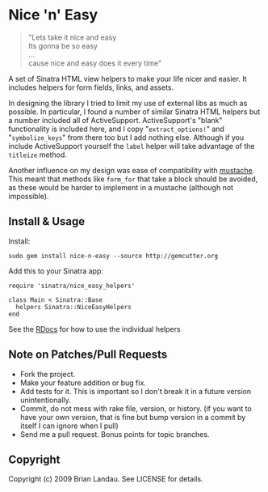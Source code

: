 # Nice 'n' Easy

> "Lets take it nice and easy  
> Its gonna be so easy  
> ...  
> cause nice and easy does it every time"

A set of Sinatra HTML view helpers to make your life nicer and easier.
It includes helpers for form fields, links, and assets.

In designing the library I tried to limit my use of external libs as much as possible.
In particular, I found a number of similar Sinatra HTML helpers but a number included all of
ActiveSupport.
ActiveSupport's "blank" functionality is included here, and I copy "`extract_options!`" and
"`symbolize_keys`" from there too but I add nothing else. Although if you include
ActiveSupport yourself the `label` helper will take advantage of the `titleize` method.

Another influence on my design was ease of compatibility with [mustache](http://github.com/defunkt/mustache).
This meant that methods like `form_for` that take a block should be avoided,
as these would be harder to implement in a mustache (although not impossible).


## Install & Usage

Install:

    sudo gem install nice-n-easy --source http://gemcutter.org

Add this to your Sinatra app:

    require 'sinatra/nice_easy_helpers'
    
    class Main < Sinatra::Base
      helpers Sinatra::NiceEasyHelpers
    end

See the [RDocs](http://brianjlandau.github.com/nice-n-easy/) for how to use the individual helpers


## Note on Patches/Pull Requests
 
* Fork the project.
* Make your feature addition or bug fix.
* Add tests for it. This is important so I don't break it in a
  future version unintentionally.
* Commit, do not mess with rake file, version, or history.
  (if you want to have your own version, that is fine but
   bump version in a commit by itself I can ignore when I pull)
* Send me a pull request. Bonus points for topic branches.

## Copyright

Copyright (c) 2009 Brian Landau. See LICENSE for details.
